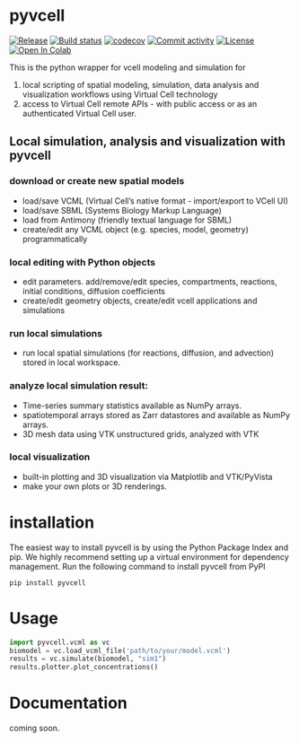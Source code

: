 # pyvcell

[![Release](https://img.shields.io/github/v/release/virtualcell/pyvcell)](https://img.shields.io/github/v/release/virtualcell/pyvcell)
[![Build status](https://img.shields.io/github/actions/workflow/status/virtualcell/pyvcell/main.yml?branch=main)](https://github.com/virtualcell/pyvcell/actions/workflows/main.yml?query=branch%3Amain)
[![codecov](https://codecov.io/gh/virtualcell/pyvcell/branch/main/graph/badge.svg)](https://codecov.io/gh/virtualcell/pyvcell)
[![Commit activity](https://img.shields.io/github/commit-activity/m/virtualcell/pyvcell)](https://img.shields.io/github/commit-activity/m/virtualcell/pyvcell)
[![License](https://img.shields.io/github/license/virtualcell/pyvcell)](https://img.shields.io/github/license/virtualcell/pyvcell)
[![Open In Colab](https://colab.research.google.com/assets/colab-badge.svg)](https://colab.research.google.com/drive/101BPDYqu4_PupqmunT6Qhextks_VT-8X?usp=sharing)

This is the python wrapper for vcell modeling and simulation for

1. local scripting of spatial modeling, simulation, data analysis and visualization workflows using Virtual Cell technology
2. access to Virtual Cell remote APIs - with public access or as an authenticated Virtual Cell user.

## Local simulation, analysis and visualization with pyvcell

### download or create new spatial models

- load/save VCML (Virtual Cell’s native format - import/export to VCell UI)
- load/save SBML (Systems Biology Markup Language)
- load from Antimony (friendly textual language for SBML)
- create/edit any VCML object (e.g. species, model, geometry) programmatically

### local editing with Python objects

- edit parameters. add/remove/edit species, compartments, reactions, initial conditions, diffusion coefficients
- create/edit geometry objects, create/edit vcell applications and simulations

### run local simulations

- run local spatial simulations (for reactions, diffusion, and advection) stored in local workspace.

### analyze local simulation result:

- Time-series summary statistics available as NumPy arrays.
- spatiotemporal arrays stored as Zarr datastores and available as NumPy arrays.
- 3D mesh data using VTK unstructured grids, analyzed with VTK

### local visualization

- built-in plotting and 3D visualization via Matplotlib and VTK/PyVista
- make your own plots or 3D renderings.

# installation

The easiest way to install pyvcell is by using the Python Package Index and pip.
We highly recommend setting up a virtual environment for dependency management.
Run the following command to install pyvcell from PyPI

```shell
pip install pyvcell
```

# Usage

```python
import pyvcell.vcml as vc
biomodel = vc.load_vcml_file('path/to/your/model.vcml')
results = vc.simulate(biomodel, "sim1")
results.plotter.plot_concentrations()
```

# Documentation

coming soon.
